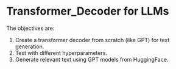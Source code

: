 # Transformer_Decoder for LLMs
The objectives are:
1) Create a transformer decoder from scratch (like GPT) for text generation.
2) Test with different hyperparameters.
3) Generate relevant text using GPT models from HuggingFace.
